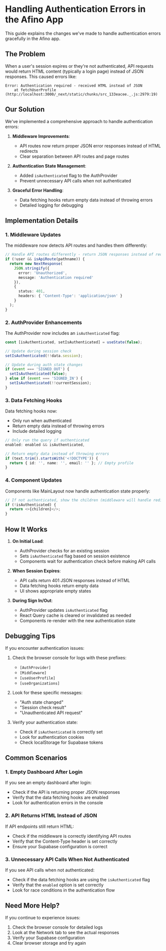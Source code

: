 # Handling Authentication Errors in the Afino App

This guide explains the changes we've made to handle authentication errors gracefully in the Afino app.

## The Problem

When a user's session expires or they're not authenticated, API requests would return HTML content (typically a login page) instead of JSON responses. This caused errors like:

```
Error: Authentication required - received HTML instead of JSON
    at fetchUserProfile (http://localhost:3000/_next/static/chunks/src_133eacee._.js:2979:19)
```

## Our Solution

We've implemented a comprehensive approach to handle authentication errors:

1. **Middleware Improvements**:
   - API routes now return proper JSON error responses instead of HTML redirects
   - Clear separation between API routes and page routes

2. **Authentication State Management**:
   - Added `isAuthenticated` flag to the AuthProvider
   - Prevent unnecessary API calls when not authenticated

3. **Graceful Error Handling**:
   - Data fetching hooks return empty data instead of throwing errors
   - Detailed logging for debugging

## Implementation Details

### 1. Middleware Updates

The middleware now detects API routes and handles them differently:

```typescript
// Handle API routes differently - return JSON responses instead of redirects
if (!user && isApiRoute(pathname)) {
  return new NextResponse(
    JSON.stringify({ 
      error: 'Unauthorized', 
      message: 'Authentication required' 
    }),
    { 
      status: 401, 
      headers: { 'Content-Type': 'application/json' } 
    }
  );
}
```

### 2. AuthProvider Enhancements

The AuthProvider now includes an `isAuthenticated` flag:

```typescript
const [isAuthenticated, setIsAuthenticated] = useState(false);

// Update during session check
setIsAuthenticated(!!data.session);

// Update during auth state changes
if (event === 'SIGNED_OUT') {
  setIsAuthenticated(false);
} else if (event === 'SIGNED_IN') {
  setIsAuthenticated(!!currentSession);
}
```

### 3. Data Fetching Hooks

Data fetching hooks now:
- Only run when authenticated
- Return empty data instead of throwing errors
- Include detailed logging

```typescript
// Only run the query if authenticated
enabled: enabled && isAuthenticated,

// Return empty data instead of throwing errors
if (text.trim().startsWith('<!DOCTYPE')) {
  return { id: '', name: '', email: '' }; // Empty profile
}
```

### 4. Component Updates

Components like MainLayout now handle authentication state properly:

```typescript
// If not authenticated, show the children (middleware will handle redirect)
if (!isAuthenticated) {
  return <>{children}</>;
}
```

## How It Works

1. **On Initial Load**:
   - AuthProvider checks for an existing session
   - Sets `isAuthenticated` flag based on session existence
   - Components wait for authentication check before making API calls

2. **When Session Expires**:
   - API calls return 401 JSON responses instead of HTML
   - Data fetching hooks return empty data
   - UI shows appropriate empty states

3. **During Sign In/Out**:
   - AuthProvider updates `isAuthenticated` flag
   - React Query cache is cleared or invalidated as needed
   - Components re-render with the new authentication state

## Debugging Tips

If you encounter authentication issues:

1. Check the browser console for logs with these prefixes:
   - `[AuthProvider]`
   - `[Middleware]`
   - `[useUserProfile]`
   - `[useOrganizations]`

2. Look for these specific messages:
   - "Auth state changed"
   - "Session check result"
   - "Unauthenticated API request"

3. Verify your authentication state:
   - Check if `isAuthenticated` is correctly set
   - Look for authentication cookies
   - Check localStorage for Supabase tokens

## Common Scenarios

### 1. Empty Dashboard After Login

If you see an empty dashboard after login:

- Check if the API is returning proper JSON responses
- Verify that the data fetching hooks are enabled
- Look for authentication errors in the console

### 2. API Returns HTML Instead of JSON

If API endpoints still return HTML:

- Check if the middleware is correctly identifying API routes
- Verify that the Content-Type header is set correctly
- Ensure your Supabase configuration is correct

### 3. Unnecessary API Calls When Not Authenticated

If you see API calls when not authenticated:

- Check if the data fetching hooks are using the `isAuthenticated` flag
- Verify that the `enabled` option is set correctly
- Look for race conditions in the authentication flow

## Need More Help?

If you continue to experience issues:

1. Check the browser console for detailed logs
2. Look at the Network tab to see the actual responses
3. Verify your Supabase configuration
4. Clear browser storage and try again 